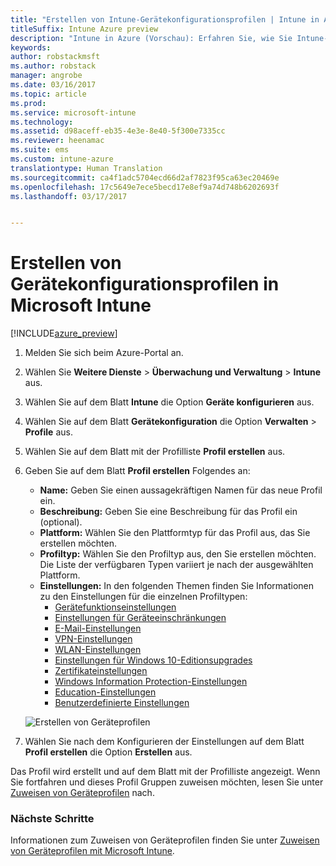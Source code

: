 ```yaml
---
title: "Erstellen von Intune-Gerätekonfigurationsprofilen | Intune in Azure (Vorschau)"
titleSuffix: Intune Azure preview
description: "Intune in Azure (Vorschau): Erfahren Sie, wie Sie Intune-Gerätkonfigurationsprofile erstellen."
keywords: 
author: robstackmsft
ms.author: robstack
manager: angrobe
ms.date: 03/16/2017
ms.topic: article
ms.prod: 
ms.service: microsoft-intune
ms.technology: 
ms.assetid: d98aceff-eb35-4e3e-8e40-5f300e7335cc
ms.reviewer: heenamac
ms.suite: ems
ms.custom: intune-azure
translationtype: Human Translation
ms.sourcegitcommit: ca4f1adc5704ecd66d2af7823f95ca63ec20469e
ms.openlocfilehash: 17c5649e7ece5becd17e8ef9a74d748b6202693f
ms.lasthandoff: 03/17/2017


---
```


# <a name="how-to-create-device-configuration-profiles-in-microsoft-intune"></a>Erstellen von Gerätekonfigurationsprofilen in Microsoft Intune

[!INCLUDE[azure_preview](../includes/azure_preview.md)]


1. Melden Sie sich beim Azure-Portal an.
2. Wählen Sie **Weitere Dienste** > **Überwachung und Verwaltung** > **Intune** aus.
3. Wählen Sie auf dem Blatt **Intune** die Option **Geräte konfigurieren** aus.
2. Wählen Sie auf dem Blatt **Gerätekonfiguration** die Option **Verwalten** > **Profile** aus.
2. Wählen Sie auf dem Blatt mit der Profilliste **Profil erstellen** aus.
3. Geben Sie auf dem Blatt **Profil erstellen** Folgendes an:
    - **Name:** Geben Sie einen aussagekräftigen Namen für das neue Profil ein.
    - **Beschreibung:** Geben Sie eine Beschreibung für das Profil ein (optional).
    - **Plattform:** Wählen Sie den Plattformtyp für das Profil aus, das Sie erstellen möchten.
    - **Profiltyp:** Wählen Sie den Profiltyp aus, den Sie erstellen möchten. Die Liste der verfügbaren Typen variiert je nach der ausgewählten Plattform.
    - **Einstellungen:** In den folgenden Themen finden Sie Informationen zu den Einstellungen für die einzelnen Profiltypen:
        -  [Gerätefunktionseinstellungen](/intune-azure/configure-devices/how-to-configure-device-features)
        -  [Einstellungen für Geräteeinschränkungen](/intune-azure/configure-devices/how-to-configure-device-restrictions)
        -  [E-Mail-Einstellungen](/intune-azure/configure-devices/how-to-configure-email-settings)
        -  [VPN-Einstellungen](/intune-azure/configure-devices/how-to-configure-vpn-settings)
        -  [WLAN-Einstellungen](/intune-azure/configure-devices/how-to-configure-wi-fi-settings)
        -  [Einstellungen für Windows 10-Editionsupgrades](/intune-azure/configure-devices/how-to-configure-windows-10-edition-upgrade)
        -  [Zertifikateinstellungen](/intune-azure/configure-devices/how-to-configure-certificates)
        -  [Windows Information Protection-Einstellungen](/intune-azure/configure-devices/how-to-configure-windows-information-protection)
        -  [Education-Einstellungen](/intune-azure/configure-devices/how-to-configure-education-settings)
        -  [Benutzerdefinierte Einstellungen](/intune-azure/configure-devices/how-to-configure-custom-settings)

    ![Erstellen von Geräteprofilen](./media/create-device-profile.png)
4. Wählen Sie nach dem Konfigurieren der Einstellungen auf dem Blatt **Profil erstellen** die Option **Erstellen** aus.

Das Profil wird erstellt und auf dem Blatt mit der Profilliste angezeigt.
Wenn Sie fortfahren und dieses Profil Gruppen zuweisen möchten, lesen Sie unter [Zuweisen von Geräteprofilen](how-to-assign-device-profiles.md) nach.


### <a name="next-steps"></a>Nächste Schritte
Informationen zum Zuweisen von Geräteprofilen finden Sie unter [Zuweisen von Geräteprofilen mit Microsoft Intune](/intune-azure/configure-devices/how-to-assign-device-profiles).

